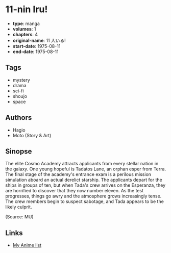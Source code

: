 # 11-nin Iru!

-   **type**: manga
-   **volumes**: 1
-   **chapters**: 4
-   **original-name**: 11 人いる!
-   **start-date**: 1975-08-11
-   **end-date**: 1975-08-11

## Tags

-   mystery
-   drama
-   sci-fi
-   shoujo
-   space

## Authors

-   Hagio
-   Moto (Story & Art)

## Sinopse

The elite Cosmo Academy attracts applicants from every stellar nation in the galaxy. One young hopeful is Tadatos Lane, an orphan esper from Terra. The final stage of the academy's entrance exam is a perilous mission simulation aboard an actual derelict starship. The applicants depart for the ships in groups of ten, but when Tada's crew arrives on the Esperanza, they are horrified to discover that they now number eleven. As the test progresses, things go awry and the atmosphere grows increasingly tense. The crew members begin to suspect sabotage, and Tada appears to be the likely culprit.

(Source: MU)

## Links

-   [My Anime list](https://myanimelist.net/manga/18752/11-nin_Iru)
